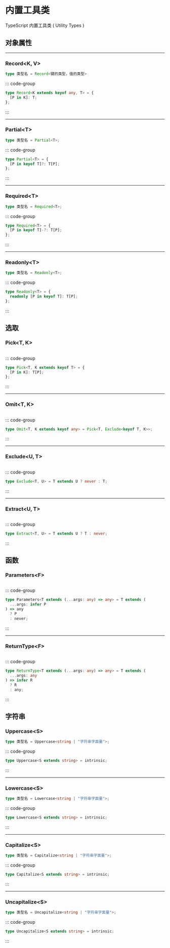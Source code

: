 # 内置工具类

TypeScript 内置工具类 ( Utility Types )

## 对象属性

---

### Record<K, V\>

```ts
type 类型名 = Record<键的类型，值的类型>
```

::: code-group

```ts [源码]
type Record<K extends keyof any, T> = {
  [P in K]: T;
};
```

:::

---

### Partial<T\>

```ts
type 类型名 = Partial<T>;
```

::: code-group

```ts [源码]
type Partial<T> = {
  [P in keyof T]?: T[P];
};
```

:::

---

### Required<T\>

```ts
type 类型名 = Required<T>;
```

::: code-group

```ts [源码]
type Required<T> = {
  [P in keyof T]-?: T[P];
};
```

:::

---

### Readonly<T\>

```ts
type 类型名 = Readonly<T>;
```

::: code-group

```ts [源码]
type Readonly<T> = {
  readonly [P in keyof T]: T[P];
};
```

:::

## 选取

### Pick<T, K\>

```ts

```

::: code-group

```ts [源码]
type Pick<T, K extends keyof T> = {
  [P in K]: T[P];
};
```

:::

---

### Omit<T, K\>

```ts

```

::: code-group

```ts [源码]
type Omit<T, K extends keyof any> = Pick<T, Exclude<keyof T, K>>;
```

:::

---

### Exclude<U, T\>

```ts

```

::: code-group

```ts [源码]
type Exclude<T, U> = T extends U ? never : T;
```

:::

---

### Extract<U, T\>

```ts

```

::: code-group

```ts [源码]
type Extract<T, U> = T extends U ? T : never;
```

:::

## 函数

### Parameters<F\>

```ts

```

::: code-group

```ts [源码]
type Parameters<T extends (...args: any) => any> = T extends (
  ...args: infer P
) => any
  ? P
  : never;
```

:::

---

### ReturnType<F\>

```ts

```

::: code-group

```ts [源码]
type ReturnType<T extends (...args: any) => any> = T extends (
  ...args: any
) => infer R
  ? R
  : any;
```

:::

## 字符串

### Uppercase<S\>

```ts
type 类型名 = Uppercase<string | "字符串字面量">;
```

::: code-group

```ts [源码]
type Uppercase<S extends string> = intrinsic;
```

:::

---

### Lowercase<S\>

```ts
type 类型名 = Lowercase<string | "字符串字面量">;
```

::: code-group

```ts [源码]
type Lowercase<S extends string> = intrinsic;
```

:::

---

### Capitalize<S\>

```ts
type 类型名 = Capitalize<string | "字符串字面量">;
```

::: code-group

```ts [源码]
type Capitalize<S extends string> = intrinsic;
```

:::

---

### Uncapitalize<S\>

```ts
type 类型名 = Uncapitalize<string | "字符串字面量">;
```

::: code-group

```ts [源码]
type Uncapitalize<S extends string> = intrinsic;
```

:::
